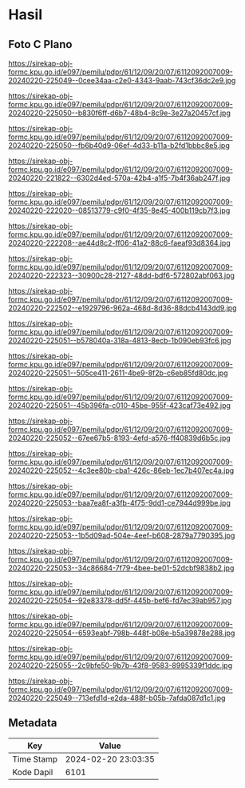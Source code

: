 # Hasil

## Foto C Plano

https://sirekap-obj-formc.kpu.go.id/e097/pemilu/pdpr/61/12/09/20/07/6112092007009-20240220-225049--0cee34aa-c2e0-4343-9aab-743cf36dc2e9.jpg

https://sirekap-obj-formc.kpu.go.id/e097/pemilu/pdpr/61/12/09/20/07/6112092007009-20240220-225050--b830f6ff-d6b7-48b4-8c9e-3e27a20457cf.jpg

https://sirekap-obj-formc.kpu.go.id/e097/pemilu/pdpr/61/12/09/20/07/6112092007009-20240220-225050--fb6b40d9-06ef-4d33-b11a-b2fd1bbbc8e5.jpg

https://sirekap-obj-formc.kpu.go.id/e097/pemilu/pdpr/61/12/09/20/07/6112092007009-20240220-221822--6302d4ed-570a-42b4-a1f5-7b4f36ab247f.jpg

https://sirekap-obj-formc.kpu.go.id/e097/pemilu/pdpr/61/12/09/20/07/6112092007009-20240220-222020--08513779-c9f0-4f35-8e45-400b119cb7f3.jpg

https://sirekap-obj-formc.kpu.go.id/e097/pemilu/pdpr/61/12/09/20/07/6112092007009-20240220-222208--ae44d8c2-ff06-41a2-88c6-faeaf93d8364.jpg

https://sirekap-obj-formc.kpu.go.id/e097/pemilu/pdpr/61/12/09/20/07/6112092007009-20240220-222323--30900c28-2127-48dd-bdf6-572802abf063.jpg

https://sirekap-obj-formc.kpu.go.id/e097/pemilu/pdpr/61/12/09/20/07/6112092007009-20240220-222502--e1929796-962a-468d-8d36-88dcb4143dd9.jpg

https://sirekap-obj-formc.kpu.go.id/e097/pemilu/pdpr/61/12/09/20/07/6112092007009-20240220-225051--b578040a-318a-4813-8ecb-1b090eb93fc6.jpg

https://sirekap-obj-formc.kpu.go.id/e097/pemilu/pdpr/61/12/09/20/07/6112092007009-20240220-225051--505ce411-2611-4be9-8f2b-c6eb85fd80dc.jpg

https://sirekap-obj-formc.kpu.go.id/e097/pemilu/pdpr/61/12/09/20/07/6112092007009-20240220-225051--45b396fa-c010-45be-955f-423caf73e492.jpg

https://sirekap-obj-formc.kpu.go.id/e097/pemilu/pdpr/61/12/09/20/07/6112092007009-20240220-225052--67ee67b5-8193-4efd-a576-ff40839d6b5c.jpg

https://sirekap-obj-formc.kpu.go.id/e097/pemilu/pdpr/61/12/09/20/07/6112092007009-20240220-225052--4c3ee80b-cba1-426c-86eb-1ec7b407ec4a.jpg

https://sirekap-obj-formc.kpu.go.id/e097/pemilu/pdpr/61/12/09/20/07/6112092007009-20240220-225053--baa7ea8f-a3fb-4f75-9dd1-ce7944d999be.jpg

https://sirekap-obj-formc.kpu.go.id/e097/pemilu/pdpr/61/12/09/20/07/6112092007009-20240220-225053--1b5d09ad-504e-4eef-b608-2879a7790395.jpg

https://sirekap-obj-formc.kpu.go.id/e097/pemilu/pdpr/61/12/09/20/07/6112092007009-20240220-225053--34c86684-7f79-4bee-be01-52dcbf9838b2.jpg

https://sirekap-obj-formc.kpu.go.id/e097/pemilu/pdpr/61/12/09/20/07/6112092007009-20240220-225054--92e83378-dd5f-445b-bef6-fd7ec39ab957.jpg

https://sirekap-obj-formc.kpu.go.id/e097/pemilu/pdpr/61/12/09/20/07/6112092007009-20240220-225054--6593eabf-798b-448f-b08e-b5a39878e288.jpg

https://sirekap-obj-formc.kpu.go.id/e097/pemilu/pdpr/61/12/09/20/07/6112092007009-20240220-225055--2c9bfe50-9b7b-43f8-9583-8995339f1ddc.jpg

https://sirekap-obj-formc.kpu.go.id/e097/pemilu/pdpr/61/12/09/20/07/6112092007009-20240220-225049--713efd1d-e2da-488f-b05b-7afda087d1c1.jpg


## Metadata

| Key        | Value               |
| ---------- | ------------------- |
| Time Stamp | 2024-02-20 23:03:35 |
| Kode Dapil | 6101                |



